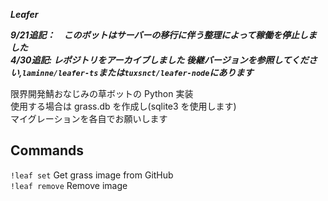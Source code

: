  **_Leafer_**

***9/21追記：　このボットはサーバーの移行に伴う整理によって稼働を停止しました***  
***4/30追記:  レポジトリをアーカイブしました 後継バージョンを参照してください,`laminne/leafer-ts`または`tuxsnct/leafer-node`にあります***

限界開発鯖おなじみの草ボットの Python 実装  
使用する場合は grass.db を作成し(sqlite3 を使用します)  
マイグレーションを各自でお願いします

## Commands
`!leaf set` Get grass image from GitHub  
`!leaf remove` Remove image
